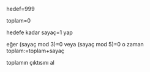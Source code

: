 hedef=999

toplam=0

hedefe kadar sayaç=1 yap

eğer (sayaç mod 3)=0 veya (sayaç mod 5)=0 o zaman toplam:=toplam+sayaç

toplamın çıktısını al
